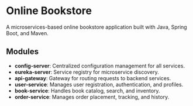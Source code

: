 # Online Bookstore

A microservices-based online bookstore application built with Java, Spring Boot, and Maven.

## Modules

- **config-server**: Centralized configuration management for all services.
- **eureka-server**: Service registry for microservice discovery.
- **api-gateway**: Gateway for routing requests to backend services.
- **user-service**: Manages user registration, authentication, and profiles.
- **book-service**: Handles book catalog, search, and inventory.
- **order-service**: Manages order placement, tracking, and history.